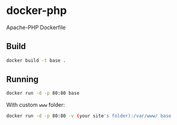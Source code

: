 # docker-php
Apache-PHP Dockerfile 

## Build
```bash
docker build -t base .
```

## Running
```bash
docker run -d -p 80:80 base
```
With custom `www` folder:
```bash
docker run -d -p 80:80 -v (your site's folder):/var/www/ base
```
